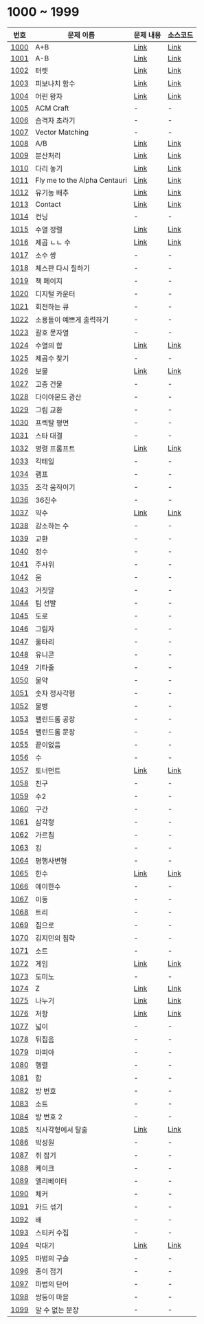 # 1000 ~ 1999

번호 | 문제 이름 | 문제 내용 | 소스코드
--- | --- | --- | ---
[1000](https://www.acmicpc.net/problem/1000) | A+B | [Link](/acmicpc/1000/Problem.md) | [Link](/acmicpc/1000/1000.md)
[1001](https://www.acmicpc.net/problem/1001) | A-B | [Link](/acmicpc/1001/Problem.md) | [Link](/acmicpc/1001/1001.md)
[1002](https://www.acmicpc.net/problem/1002) | 터렛 | [Link](/acmicpc/1002/Problem.md) | [Link](/acmicpc/1002/1002.md)
[1003](https://www.acmicpc.net/problem/1003) | 피보나치 함수 | [Link](/acmicpc/1003/Problem.md) | [Link](/acmicpc/1003/1003.md)
[1004](https://www.acmicpc.net/problem/1004) | 어린 왕자 | [Link](/acmicpc/1004/Problem.md) | [Link](/acmicpc/1004/1004.md)
[1005](https://www.acmicpc.net/problem/1005) | ACM Craft | - | -
[1006](https://www.acmicpc.net/problem/1006) | 습격자 초라기 | - | -
[1007](https://www.acmicpc.net/problem/1007) | Vector Matching | - | -
[1008](https://www.acmicpc.net/problem/1008) | A/B | [Link](/acmicpc/1008/Problem.md) | [Link](/acmicpc/1008/1008.md)
[1009](https://www.acmicpc.net/problem/1009) | 분산처리 | [Link](/acmicpc/1009/Problem.md) | [Link](/acmicpc/1009/1009.md)
[1010](https://www.acmicpc.net/problem/1010) | 다리 놓기 | [Link](/acmicpc/1010/Problem.md) | [Link](/acmicpc/1010/1010.md)
[1011](https://www.acmicpc.net/problem/1011) | Fly me to the Alpha Centauri | [Link](/acmicpc/1011/Problem.md) | [Link](/acmicpc/1011/1011.md)
[1012](https://www.acmicpc.net/problem/1012) | 유기농 배추 | [Link](/acmicpc/1012/Problem.md) | [Link](/acmicpc/1012/1012.md)
[1013](https://www.acmicpc.net/problem/1013) | Contact | [Link](/acmicpc/1013/Problem.md) | [Link](/acmicpc/1013/1013.md)
[1014](https://www.acmicpc.net/problem/1014) | 컨닝 | - | -
[1015](https://www.acmicpc.net/problem/1015) | 수열 정렬 | [Link](/acmicpc/1015/Problem.md) | [Link](/acmicpc/1015/1015.md)
[1016](https://www.acmicpc.net/problem/1016) | 제곱 ㄴㄴ 수 | [Link](/acmicpc/1016/Problem.md) | [Link](/acmicpc/1016/1016.md)
[1017](https://www.acmicpc.net/problem/1017) | 소수 쌍 | - | -
[1018](https://www.acmicpc.net/problem/1018) | 체스판 다시 칠하기 | - | -
[1019](https://www.acmicpc.net/problem/1019) | 책 페이지 | - | -
[1020](https://www.acmicpc.net/problem/1020) | 디지털 카운터 | - | -
[1021](https://www.acmicpc.net/problem/1021) | 회전하는 큐 | - | -
[1022](https://www.acmicpc.net/problem/1022) | 소용돌이 예쁘게 출력하기 | - | -
[1023](https://www.acmicpc.net/problem/1023) | 괄호 문자열 | - | -
[1024](https://www.acmicpc.net/problem/1024) | 수열의 합 | [Link](/acmicpc/1024/Problem.md) | [Link](/acmicpc/1024/1024.md)
[1025](https://www.acmicpc.net/problem/1025) | 제곱수 찾기 | - | -
[1026](https://www.acmicpc.net/problem/1026) | 보물 | [Link](/acmicpc/1026/Problem.md) | [Link](/acmicpc/1026/1026.md)
[1027](https://www.acmicpc.net/problem/1027) | 고층 건물 | - | -
[1028](https://www.acmicpc.net/problem/1028) | 다이아몬드 광산 | - | -
[1029](https://www.acmicpc.net/problem/1029) | 그림 교환 | - | -
[1030](https://www.acmicpc.net/problem/1030) | 프렉탈 평면 | - | -
[1031](https://www.acmicpc.net/problem/1031) | 스타 대결 | - | -
[1032](https://www.acmicpc.net/problem/1032) | 명령 프롬프트 | [Link](/acmicpc/1032/Problem.md) | [Link](/acmicpc/1032/1032.md)
[1033](https://www.acmicpc.net/problem/1033) | 칵테일 | - | -
[1034](https://www.acmicpc.net/problem/1034) | 램프 | - | -
[1035](https://www.acmicpc.net/problem/1035) | 조각 움직이기 | - | -
[1036](https://www.acmicpc.net/problem/1036) | 36진수 | - | -
[1037](https://www.acmicpc.net/problem/1037) | 약수 | [Link](/acmicpc/1037/Problem.md) | [Link](/acmicpc/1037/1037.md)
[1038](https://www.acmicpc.net/problem/1038) | 감소하는 수 | - | -
[1039](https://www.acmicpc.net/problem/1039) | 교환 | - | -
[1040](https://www.acmicpc.net/problem/1040) | 정수 | - | -
[1041](https://www.acmicpc.net/problem/1041) | 주사위 | - | -
[1042](https://www.acmicpc.net/problem/1042) | 움 | - | -
[1043](https://www.acmicpc.net/problem/1043) | 거짓말 | - | -
[1044](https://www.acmicpc.net/problem/1044) | 팀 선발 | - | -
[1045](https://www.acmicpc.net/problem/1045) | 도로 | - | -
[1046](https://www.acmicpc.net/problem/1046) | 그림자 | - | -
[1047](https://www.acmicpc.net/problem/1047) | 울타리 | - | -
[1048](https://www.acmicpc.net/problem/1048) | 유니콘 | - | -
[1049](https://www.acmicpc.net/problem/1049) | 기타줄 | - | -
[1050](https://www.acmicpc.net/problem/1050) | 물약 | - | -
[1051](https://www.acmicpc.net/problem/1051) | 숫자 정사각형 | - | -
[1052](https://www.acmicpc.net/problem/1052) | 물병 | - | -
[1053](https://www.acmicpc.net/problem/1053) | 팰린드롬 공장 | - | -
[1054](https://www.acmicpc.net/problem/1054) | 팰린드롬 문장 | - | -
[1055](https://www.acmicpc.net/problem/1055) | 끝이없음 | - | -
[1056](https://www.acmicpc.net/problem/1056) | 수 | - | -
[1057](https://www.acmicpc.net/problem/1057) | 토너먼트 | [Link](/acmicpc/1057/Problem.md) | [Link](/acmicpc/1057/1057.md)
[1058](https://www.acmicpc.net/problem/1058) | 친구 | - | -
[1059](https://www.acmicpc.net/problem/1059) | 수2 | - | -
[1060](https://www.acmicpc.net/problem/1060) | 구간 | - | -
[1061](https://www.acmicpc.net/problem/1061) | 삼각형 | - | -
[1062](https://www.acmicpc.net/problem/1062) | 가르침 | - | -
[1063](https://www.acmicpc.net/problem/1063) | 킹 | - | -
[1064](https://www.acmicpc.net/problem/1064) | 평행사변형 | - | -
[1065](https://www.acmicpc.net/problem/1065) | 한수 | [Link](/acmicpc/1065/Problem.md) | [Link](/acmicpc/1065/1065.md)
[1066](https://www.acmicpc.net/problem/1066) | 에이한수 | - | -
[1067](https://www.acmicpc.net/problem/1067) | 이동 | - | -
[1068](https://www.acmicpc.net/problem/1068) | 트리 | - | -
[1069](https://www.acmicpc.net/problem/1069) | 집으로 | - | -
[1070](https://www.acmicpc.net/problem/1070) | 김지민의 침략 | - | -
[1071](https://www.acmicpc.net/problem/1071) | 소트 | - | -
[1072](https://www.acmicpc.net/problem/1072) | 게임 | [Link](/acmicpc/1072/Problem.md) | [Link](/acmicpc/1072/1072.md)
[1073](https://www.acmicpc.net/problem/1073) | 도미노 | - | -
[1074](https://www.acmicpc.net/problem/1074) | Z | [Link](/acmicpc/1074/Problem.md) | [Link](/acmicpc/1074/1074.md)
[1075](https://www.acmicpc.net/problem/1075) | 나누기 | [Link](/acmicpc/1075/Problem.md) | [Link](/acmicpc/1075/1075.md)
[1076](https://www.acmicpc.net/problem/1076) | 저항 | [Link](/acmicpc/1076/Problem.md) | [Link](/acmicpc/1076/1076.md)
[1077](https://www.acmicpc.net/problem/1077) | 넓이 | - | -
[1078](https://www.acmicpc.net/problem/1078) | 뒤집음 | - | -
[1079](https://www.acmicpc.net/problem/1079) | 마피아 | - | -
[1080](https://www.acmicpc.net/problem/1080) | 행렬 | - | -
[1081](https://www.acmicpc.net/problem/1081) | 합 | - | -
[1082](https://www.acmicpc.net/problem/1082) | 방 번호 | - | -
[1083](https://www.acmicpc.net/problem/1083) | 소트 | - | -
[1084](https://www.acmicpc.net/problem/1084) | 방 번호 2 | - | -
[1085](https://www.acmicpc.net/problem/1085) | 직사각형에서 탈출 | [Link](/acmicpc/1085/Problem.md) | [Link](/acmicpc/1085/1085.md)
[1086](https://www.acmicpc.net/problem/1086) | 박성원 | - | -
[1087](https://www.acmicpc.net/problem/1087) | 쥐 잡기 | - | -
[1088](https://www.acmicpc.net/problem/1088) | 케이크 | - | -
[1089](https://www.acmicpc.net/problem/1089) | 엘리베이터 | - | -
[1090](https://www.acmicpc.net/problem/1090) | 체커 | - | -
[1091](https://www.acmicpc.net/problem/1091) | 카드 섞기 | - | -
[1092](https://www.acmicpc.net/problem/1092) | 배 | - | -
[1093](https://www.acmicpc.net/problem/1093) | 스티커 수집 | - | -
[1094](https://www.acmicpc.net/problem/1094) | 막대기 | [Link](/acmicpc/1094/Problem.md) | [Link](/acmicpc/1094/1094.md)
[1095](https://www.acmicpc.net/problem/1095) | 마법의 구슬 | - | -
[1096](https://www.acmicpc.net/problem/1096) | 종이 접기 | - | -
[1097](https://www.acmicpc.net/problem/1097) | 마법의 단어 | - | -
[1098](https://www.acmicpc.net/problem/1098) | 쌍둥이 마을 | - | -
[1099](https://www.acmicpc.net/problem/1099) | 알 수 없는 문장 | - | -
